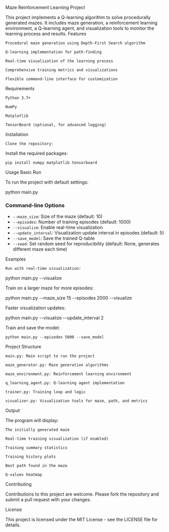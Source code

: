 Maze Reinforcement Learning Project

This project implements a Q-learning algorithm to solve procedurally generated mazes. It includes maze generation, a reinforcement learning environment, a Q-learning agent, and visualization tools to monitor the learning process and results.
Features

    Procedural maze generation using Depth-First Search algorithm

    Q-learning implementation for path-finding

    Real-time visualization of the learning process

    Comprehensive training metrics and visualizations

    Flexible command-line interface for customization

Requirements

    Python 3.7+

    NumPy

    Matplotlib

    TensorBoard (optional, for advanced logging)

Installation

    Clone the repository:


Install the required packages:


    pip install numpy matplotlib tensorboard

Usage
Basic Run

To run the project with default settings:

python main.py

### Command-line Options
- `--maze_size`: Size of the maze (default: 10)
- `--episodes`: Number of training episodes (default: 1000)
- `--visualize`: Enable real-time visualization
- `--update_interval`: Visualization update interval in episodes (default: 5)
- `--save_model`: Save the trained Q-table
- `--seed`: Set random seed for reproducibility (default: None, generates different maze each time)


Examples

    Run with real-time visualization:

python main.py --visualize

Train on a larger maze for more episodes:

python main.py --maze_size 15 --episodes 2000 --visualize

Faster visualization updates:

python main.py --visualize --update_interval 2

Train and save the model:


    python main.py --episodes 5000 --save_model

Project Structure

    main.py: Main script to run the project

    maze_generator.py: Maze generation algorithms

    maze_environment.py: Reinforcement learning environment

    q_learning_agent.py: Q-learning agent implementation

    trainer.py: Training loop and logic

    visualizer.py: Visualization tools for maze, path, and metrics

Output

The program will display:

    The initially generated maze

    Real-time training visualization (if enabled)

    Training summary statistics

    Training history plots

    Best path found in the maze

    Q-values heatmap

Contributing

Contributions to this project are welcome. Please fork the repository and submit a pull request with your changes.

License

This project is licensed under the MIT License - see the LICENSE file for details.